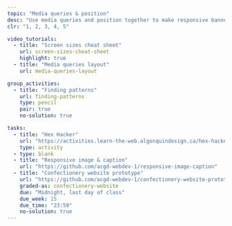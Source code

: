 ```yaml
---
topic: "Media queries & position"
desc: "Use media queries and position together to make responsive banners & layouts."
clr: "1, 2, 3, 4, 5"

video_tutorials:
  - title: "Screen sizes cheat sheet"
    url: screen-sizes-cheat-sheet
    highlight: true
  - title: "Media queries layout"
    url: media-queries-layout

group_activities:
  - title: "Finding patterns"
    url: finding-patterns
    type: pencil
    pair: true
    no-solution: true

tasks:
  - title: "Hex Hacker"
    url: "https://activities.learn-the-web.algonquindesign.ca/hex-hacker/"
    type: activity
  - type: blank
  - title: "Responsive image & caption"
    url: "https://github.com/acgd-webdev-1/responsive-image-caption"
  - title: "Confectionery website prototype"
    url: "https://github.com/acgd-webdev-1/confectionery-website-prototype"
    graded-as: confectionery-website
    due: "Midnight, last day of class"
    due_week: 15
    due_time: "23:59"
    no-solution: true
---
```

